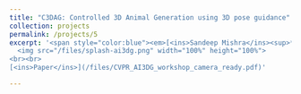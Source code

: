 ```yaml
---
title: "C3DAG: Controlled 3D Animal Generation using 3D pose guidance"
collection: projects
permalink: /projects/5
excerpt: '<span style="color:blue"><em>[<ins>Sandeep Mishra</ins><sup>*</sup>](https://sandeep-sm.github.io/)</em></span>, <span style="color:blue"><em>[Oindrila Saha<sup>*</sup>](https://oindrilasaha.github.io/)</em></span> , <span style="color:blue"><em>[Alan C. Bovik](https://www.ece.utexas.edu/people/faculty/alan-bovik)</em></span> <br> In AI for 3D Generation workshop at Computer Vision and Pattern Recognition (CVPR) 2024 <br> <br>
  <img src="/files/splash-ai3dg.png" width="100%" height="100%">
<br><br>
[<ins>Paper</ins>](/files/CVPR_AI3DG_workshop_camera_ready.pdf)'

---
```


